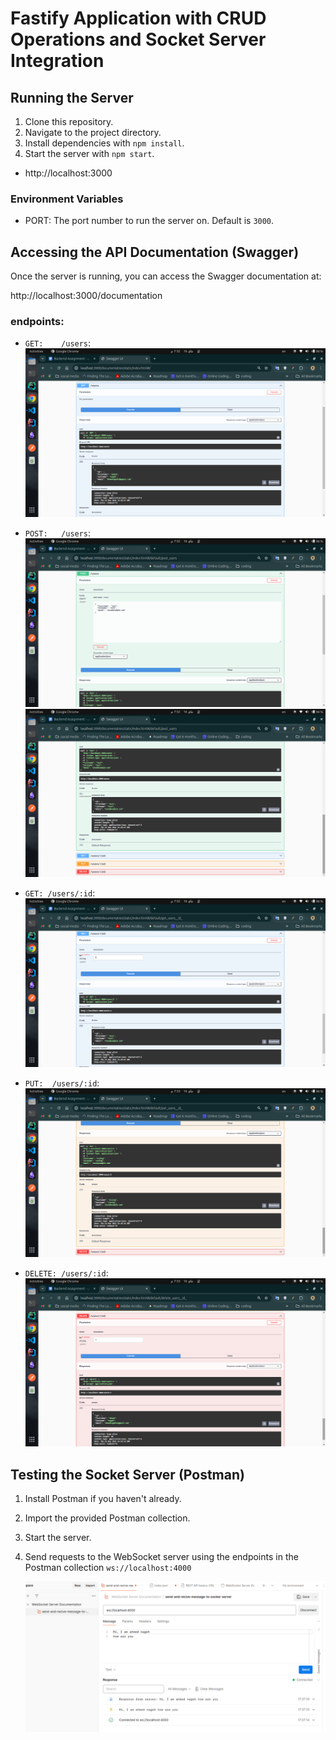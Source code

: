 # Fastify Application with CRUD Operations and Socket Server Integration

## Running the Server

1. Clone this repository.
2. Navigate to the project directory.
3. Install dependencies with `npm install`.
4. Start the server with `npm start`.
- http://localhost:3000

### Environment Variables

- PORT: The port number to run the server on. Default is `3000`.


## Accessing the API Documentation (Swagger)

Once the server is running, you can access the Swagger documentation at:

http://localhost:3000/documentation

### endpoints: 
- `GET:    /users`:
   ![alt text](images/getAllUsers.png)


- `POST:   /users`:
   ![alt text](images/createUser.png)
   ![alt text](images/createUser2.png)


- `GET: /users/:id`: 
   ![alt text](images/getuser.png)


- `PUT:  /users/:id`:
   ![alt text](images/updateUser2.png)


- `DELETE: /users/:id`:
   ![alt text](images/deleteUser.png)

   

## Testing the Socket Server (Postman)

1. Install Postman if you haven't already.
2. Import the provided Postman collection.
3. Start the server.
4. Send requests to the WebSocket server using the endpoints in the Postman collection `ws://localhost:4000`


    ![alt text](images/postmanDocs.png)
